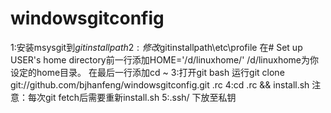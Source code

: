 windowsgitconfig
================

1:安装msysgit到$gitinstallpath
2:修改$gitinstallpath\etc\profile
	在# Set up USER's home directory前一行添加HOME='/d/linuxhome/' /d/linuxhome为你设定的home目录。
	在最后一行添加cd ~
3:打开git bash 运行git clone git://github.com/bjhanfeng/windowsgitconfig.git .rc
4:cd .rc && install.sh
注意：每次git fetch后需要重新install.sh
5:.ssh/ 下放至私钥